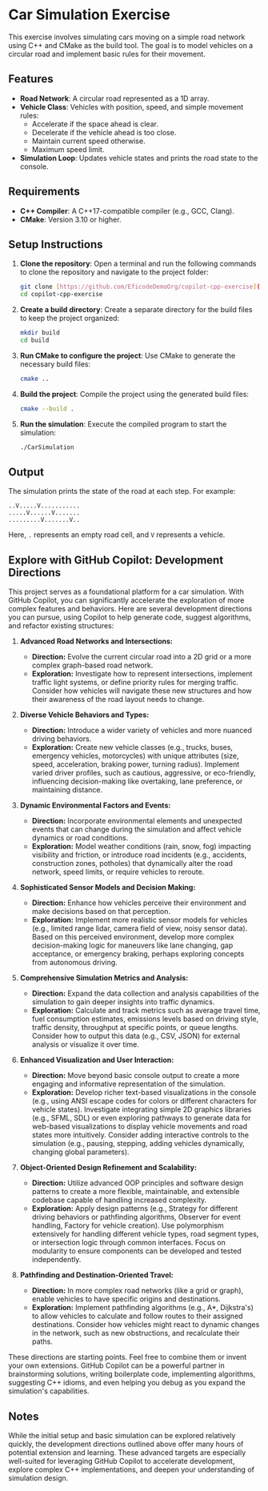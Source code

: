 # Car Simulation Exercise

This exercise involves simulating cars moving on a simple road network using C++ and CMake as the build tool. The goal is to model vehicles on a circular road and implement basic rules for their movement.

## Features
- **Road Network**: A circular road represented as a 1D array.
- **Vehicle Class**: Vehicles with position, speed, and simple movement rules:
  - Accelerate if the space ahead is clear.
  - Decelerate if the vehicle ahead is too close.
  - Maintain current speed otherwise.
  - Maximum speed limit.
- **Simulation Loop**: Updates vehicle states and prints the road state to the console.

## Requirements
- **C++ Compiler**: A C++17-compatible compiler (e.g., GCC, Clang).
- **CMake**: Version 3.10 or higher.

## Setup Instructions
1. **Clone the repository**:
   Open a terminal and run the following commands to clone the repository and navigate to the project folder:

   ```bash
   git clone [https://github.com/EficodeDemoOrg/copilot-cpp-exercise](https://github.com/EficodeDemoOrg/copilot-cpp-exercise)
   cd copilot-cpp-exercise
   ```

2. **Create a build directory**:
   Create a separate directory for the build files to keep the project organized:

   ```bash
   mkdir build
   cd build
   ```

3. **Run CMake to configure the project**:
   Use CMake to generate the necessary build files:

   ```bash
   cmake ..
   ```

4. **Build the project**:
   Compile the project using the generated build files:

   ```bash
   cmake --build .
   ```

5. **Run the simulation**:
   Execute the compiled program to start the simulation:

   ```bash
   ./CarSimulation
   ```

## Output
The simulation prints the state of the road at each step. For example:

```text
..V.....V...........
.....V......V.......
.........V.......V..
```

Here, `.` represents an empty road cell, and `V` represents a vehicle.

## Explore with GitHub Copilot: Development Directions

This project serves as a foundational platform for a car simulation. With GitHub Copilot, you can significantly accelerate the exploration of more complex features and behaviors. Here are several development directions you can pursue, using Copilot to help generate code, suggest algorithms, and refactor existing structures:

1.  **Advanced Road Networks and Intersections:**
    * **Direction:** Evolve the current circular road into a 2D grid or a more complex graph-based road network.
    * **Exploration:** Investigate how to represent intersections, implement traffic light systems, or define priority rules for merging traffic. Consider how vehicles will navigate these new structures and how their awareness of the road layout needs to change.

2.  **Diverse Vehicle Behaviors and Types:**
    * **Direction:** Introduce a wider variety of vehicles and more nuanced driving behaviors.
    * **Exploration:** Create new vehicle classes (e.g., trucks, buses, emergency vehicles, motorcycles) with unique attributes (size, speed, acceleration, braking power, turning radius). Implement varied driver profiles, such as cautious, aggressive, or eco-friendly, influencing decision-making like overtaking, lane preference, or maintaining distance.

3.  **Dynamic Environmental Factors and Events:**
    * **Direction:** Incorporate environmental elements and unexpected events that can change during the simulation and affect vehicle dynamics or road conditions.
    * **Exploration:** Model weather conditions (rain, snow, fog) impacting visibility and friction, or introduce road incidents (e.g., accidents, construction zones, potholes) that dynamically alter the road network, speed limits, or require vehicles to reroute.

4.  **Sophisticated Sensor Models and Decision Making:**
    * **Direction:** Enhance how vehicles perceive their environment and make decisions based on that perception.
    * **Exploration:** Implement more realistic sensor models for vehicles (e.g., limited range lidar, camera field of view, noisy sensor data). Based on this perceived environment, develop more complex decision-making logic for maneuvers like lane changing, gap acceptance, or emergency braking, perhaps exploring concepts from autonomous driving.

5.  **Comprehensive Simulation Metrics and Analysis:**
    * **Direction:** Expand the data collection and analysis capabilities of the simulation to gain deeper insights into traffic dynamics.
    * **Exploration:** Calculate and track metrics such as average travel time, fuel consumption estimates, emissions levels based on driving style, traffic density, throughput at specific points, or queue lengths. Consider how to output this data (e.g., CSV, JSON) for external analysis or visualize it over time.

6.  **Enhanced Visualization and User Interaction:**
    * **Direction:** Move beyond basic console output to create a more engaging and informative representation of the simulation.
    * **Exploration:** Develop richer text-based visualizations in the console (e.g., using ANSI escape codes for colors or different characters for vehicle states). Investigate integrating simple 2D graphics libraries (e.g., SFML, SDL) or even exploring pathways to generate data for web-based visualizations to display vehicle movements and road states more intuitively. Consider adding interactive controls to the simulation (e.g., pausing, stepping, adding vehicles dynamically, changing global parameters).

7.  **Object-Oriented Design Refinement and Scalability:**
    * **Direction:** Utilize advanced OOP principles and software design patterns to create a more flexible, maintainable, and extensible codebase capable of handling increased complexity.
    * **Exploration:** Apply design patterns (e.g., Strategy for different driving behaviors or pathfinding algorithms, Observer for event handling, Factory for vehicle creation). Use polymorphism extensively for handling different vehicle types, road segment types, or intersection logic through common interfaces. Focus on modularity to ensure components can be developed and tested independently.

8.  **Pathfinding and Destination-Oriented Travel:**
    * **Direction:** In more complex road networks (like a grid or graph), enable vehicles to have specific origins and destinations.
    * **Exploration:** Implement pathfinding algorithms (e.g., A\*, Dijkstra's) to allow vehicles to calculate and follow routes to their assigned destinations. Consider how vehicles might react to dynamic changes in the network, such as new obstructions, and recalculate their paths.

These directions are starting points. Feel free to combine them or invent your own extensions. GitHub Copilot can be a powerful partner in brainstorming solutions, writing boilerplate code, implementing algorithms, suggesting C++ idioms, and even helping you debug as you expand the simulation's capabilities.

## Notes
While the initial setup and basic simulation can be explored relatively quickly, the development directions outlined above offer many hours of potential extension and learning. These advanced targets are especially well-suited for leveraging GitHub Copilot to accelerate development, explore complex C++ implementations, and deepen your understanding of simulation design.